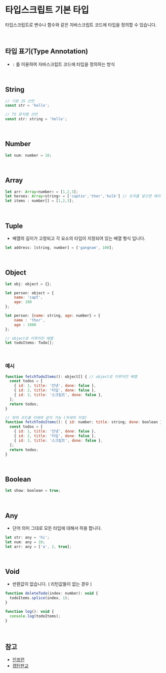 # 타입스크립트 기본 타입

타입스크립트로 변수나 함수와 같은 자바스크립트 코드에 타입을 정의할 수 있습니다.

<br>

## 타입 표기(Type Annotation)
- `:` 를 이용하여 자바스크립트 코드에 타입을 정의하는 방식

<br>

## String
```js
// 기본 JS 선언
const str = 'hello';

// TS 문자열 선언
const str: string = 'hello';
```

<br>

## Number
```js
let num: number = 10;
```

<br>

## Array
```js
let arr: Array<number> = [1,2,3];
let heroes: Array<string> = ['captin','thor','hulk'] // 숫자를 넣으면 에러
let items : number[] = [1,2,3];
```

<br>

## Tuple
- 배열의 길이가 고정되고 각 요소의 타입이 지정되어 있는 배열 형식 입니다.
```js
let address: [string, number] = ['gangnam', 100];
```

<br>

## Object
```js
let obj: object = {};

let person: object = {
    name: 'capt',
    age: 100
};

let person: {name: string, age: number} = {
    name : 'thor',
    age : 1000
};

// object로 이루어진 배열
let todoItems: Todo[];
```

<br>

### 예시
```js
function fetchTodoItems(): object[] { // object로 이루어진 배열
  const todos = [
    { id: 1, title: '안녕', done: false },
    { id: 2, title: '타입', done: false },
	{ id: 3, title: '스크립트', done: false },
  ];
  return todos;
}

// 위의 코드를 아래와 같이 가능 (자세히 지정)
function fetchTodoItems(): { id: number; title: string; done: boolean }[] {
  const todos = [
    { id: 1, title: '안녕', done: false },
    { id: 2, title: '타입', done: false },
    { id: 3, title: '스크립트', done: false },
  ];
  return todos;
}
```

<br>

## Boolean
```js
let show: boolean = true;
```

<br>

## Any
- 단어 의미 그대로 모든 타입에 대해서 허용 합니다.
```js
let str: any = 'hi';
let num: any = 10;
let arr: any = ['a', 2, true];
```

<br>

## Void
-  반환값이 없습니다. ( 리턴값들이 없는 경우 )
```js
function deleteTodo(index: number): void {
  todoItems.splice(index, 1);
}

function log(): void {
  console.log(todoItems);
}
```

<br>

## 참고
- [인프런](https://www.inflearn.com/course/%ED%83%80%EC%9E%85%EC%8A%A4%ED%81%AC%EB%A6%BD%ED%8A%B8-%EC%9E%85%EB%AC%B8/dashboard)
- [캡틴판교](https://joshua1988.github.io/ts/guide/basic-types.html#any)